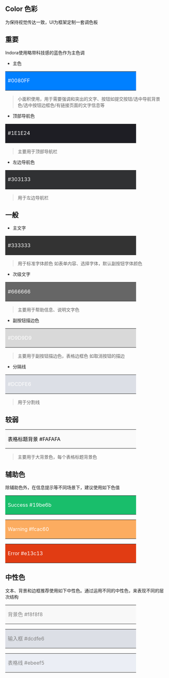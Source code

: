## Color 色彩

为保持视觉传达一致，UI为框架定制一套调色板

## 重要

Indora使用略带科技感的蓝色作为主色调

- 主色

<table><tr><td bgcolor=#0080FF  width=400 height=60><font color=white>  #0080FF</font></td></tr></table>

> 小面积使用，用于需要强调和突出的文字、按钮如提交按钮/选中导航背景色/选中按钮边框色/有链接页面的文字信息等

- 顶部导航色

<table><tr><td bgcolor=#1E1E24  width=400 height=60><font color=white>  #1E1E24</font></td></tr></table>

> 主要用于顶部导航栏

- 左边导航色
<table><tr><td bgcolor=#303133  width=400 height=60><font color=white>  #303133</font></td></tr></table>

> 用于左边导航栏


## 一般

- 主文字
<table><tr><td bgcolor=#333333  width=400 height=60><font color=white>  #333333</font></td></tr></table>

> 用于标准字体颜色 如表单内容、选择字体，默认副按钮字体颜色

- 次级文字
<table><tr><td bgcolor=#666666  width=400 height=60><font color=white>  #666666</font></td></tr></table>

> 主要用于帮助信息、说明文字色

- 副按钮描边色
<table><tr><td bgcolor=#D9D9D9  width=400 height=60><font color=white>  #D9D9D9</font></td></tr></table>

> 主要用于副按钮描边色，表格边框色 如取消按钮的描边

- 分隔线
<table><tr><td bgcolor=#DCDFE6  width=400 height=60><font color=white>  #DCDFE6</font></td></tr></table>

> 用于分割线

## 较弱

<table><tr><td bgcolor=#FAFAFA  width=400 height=60><font color=black> 表格标题背景 #FAFAFA</font></td></tr></table>

> 主要用于大背景色，每个表格标题背景色


## 辅助色

除辅助色外，在信息提示等不同场景下，建议使用如下色值

<table>
    <tr><td bgcolor=#19be6b width=400 height=60> 
        <font color=white>Success #19be6b</font>
    </td></tr>
</table>
<table><tr><td bgcolor=#fcac60 width=400 height=60><font color=white> Warning #fcac60</font></td></tr></table>
<table><tr><td bgcolor=#e13c13 width=400 height=60><font color=white> Error #e13c13</font></td></tr></table>

## 中性色

文本、背景和边框推荐使用如下中性色。通过运用不同的中性色，来表现不同的层次结构

<table><tr><td bgcolor=#f8f8f8 width=400 height=60><font color=gray> 背景色 #f8f8f8</font></td></tr></table>
<table><tr><td bgcolor=#dcdfe6 width=400 height=60><font color=gray> 输入框 #dcdfe6</font></td></tr></table>
<table><tr><td bgcolor=#ebeef5 width=400 height=60><font color=gray> 表格线 #ebeef5</font></td></tr></table>